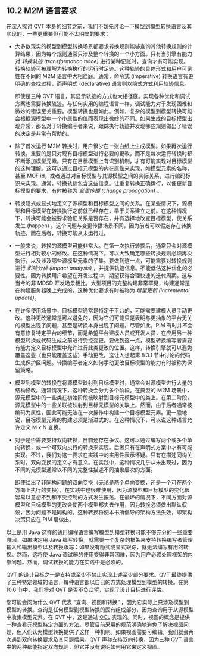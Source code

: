 ## 10.2 M2M 语言要求
在深入探讨 QVT 本身的细节之前，我们不妨先讨论一下模型到模型转换语言及其实现的，一些更重要但可能不太明显的要求：

- 大多数现实的模型到模型转换场景都要求转换规则能够查询其他转换规则的计算结果，因为每个规则通常只涉及整个转换的一个小方面。只有当引擎有能力对 *转换轨迹 (transformation trace)* 进行某种记账时，查询才有可能实现。转换轨迹可被理解为转换执行的运行时足迹。这种轨迹的具体形式和用户可见性在不同的 M2M 语言中大相径庭。通常，命令式 (imperative) 转换语言有更明确的查找过程，而声明式 (declarative) 语言则以隐式方式利用轨迹信息。

  即使是三种 QVT 语言，其显示轨迹的方式也大相径庭。实现各种优化和调试方案也需要转换轨迹。与任何实用的编程语言一样，调试能力对于发现困难和微妙的错误至关重要。模型转换也是如此。例如，复杂的模型到模型转换可能会根据源模型中一个小属性的值而表现出微妙的不同。如果生成的目标模型出现异常，那么对于转换编写者来说，跟踪执行轨迹并发现哪些规则做出了错误的决定是非常有帮助的。

- 除了首次运行 M2M 转换时，用户很少在一张白纸上生成模型。如果再次运行转换，重要的是只对现有目标模型进行必要的更改，而不是每次运行转换时都不断添加模型元素。只有在目标模型上有识别机制，才有可能实现对目标模型的这种理解。这可以通过目标元模型的内在属性来实现，如模型元素的名称，甚至 MOF id，或者通过对目标模型与其源模型之间的实际关系，进行编码标识来实现。通常，转换轨迹包含这些信息。让重复转换正确运行，以便更新目标模型的要求，有时被称为 *变更传播 (change propagation)* 。
- 转换隐式或显式地定义了源模型和目标模型之间的关系。在某些情况下，源模型和目标模型在转换执行之前就已经存在，早于关系建立之前。在这种情况下，转换可能会被要求验证关系是否存在，并有选择地改变目标模型，使关系发生 (happen) 。这个问题与变更传播场景不同，因为前者可以假定存在转换轨迹，而在后者，转换可能从未运行过。
- 一般来说，转换的源模型可能非常大。在第一次执行转换后，通常只会对源模型进行相对较小的修改。在这种情况下，可以大致确定哪些转换规则必须再次执行，以及涉及哪些源模型元素的子集。要做到这一点，可能需要对转换规则进行 *影响分析 (impact analysis)* ，并提供轨迹信息。不能低估这种优化的必要性，因为转换用户希望在开发过程中，期望获得合理快速的迭代周期。这与当今的非 MDSD 开发场景相比，大型项目的完整构建非常罕见，构建通常是在构建服务器晚上完成的。这种优化要求有时被称为 *增量更新 (incremental update)*。
- 在许多使用场景中，目标模型通常是特定于平台的，可能需要建模人员手动更改。这种更改通常是可以避免的，因为它们可能只是表明与更抽象的平台无关的模型出现了问题，甚至是转换本身出现了问题。尽管如此，PIM 有时并不会有意修复特定平台的细节，而是希望平台建模人员或开发人员，在应用另一种模型转换或代码生成之前进行受控变更。要做到这一点，模型转换编写者需要有能力定义目标模型中允许进行此类更改的位置。这样，转换引擎就可以避免覆盖这些（也只能覆盖这些）手动更改。这让人想起第 8.3.1 节中讨论的代码生成保护区问题。转换编写者定义如何手动更改目标模型的能力有时被称为保留策略。
- 模型到模型的转换在将源模型映射到目标模型时，通常会对源模型进行大量的结构修改。通常情况下，这种转换会分为多个阶段。在典型的 M2M 场景中，源元模型中的一些类在初始阶段被映射到目标元模型中的类上。在第二阶段，源元模型中的一些关联被映射到目标元模型的关联上。然而，由于后者通常被编码为属性，因此可能无法在一次操作中构建一个目标模型元素。更一般地说，目标模型元素的构建必须是渐进式的。在这种情况下，可以说这种语言允许定义 M x N 变换。
- 对于是否需要支持双向转换，目前还存在争议。这可以通过编写两个或多个单向转换，或一个可双向执行的转换来实现。后者只有在声明式方案中才有可能实现。不过，我们对这一要求在实践中的实用性表示怀疑。只有在描述同构关系时，双向变换的定义才有意义。在实践中，这种情况几乎从未出现过，因为不同的元模型通常以不同的完整性描述不同抽象层次的方面。

  即使给出了非同构问题的双向变换（无论是两个单向变换，还是一个可在两个方向上执行的变换），在实践中也很难使用，因为源模型和目标模型的变化很容易以意想不到和不受控制的方式发生振荡。在最坏的情况下，不同方面对源模型和目标模型的更改会使两个模型都失去作用，因为转换必须做出默认假设，因为问题不是同构的。这种转换将使本书所倡导的架构方法失效，即架构决策只应在 PIM 层做出。

以上是用 Java 这样的通用编程语言编写模型到模型转换可能不够充分的一些重要原因。如果决定用 Java 编写转换，就需要一个复杂的框架来支持转换编写者管理输入和输出模型以及转换跟踪：如果没有隐式或显式跟踪，就无法编写有用的转换。然而，这将使 Java 调试器的使用变得非常困难，因为用户必须处理框架的内部问题。然而，调试转换的能力在实践中是必须的。

QVT 的设计目标之一是支持或至少不禁止实现上述至少部分要求。QVT 最终提供了三种特定领域的语言，每种语言都以自己的方式处理模型到模型的转换。在第 10.6 节中，我们将对 QVT 是否不负众望，实现了设计目标进行评估。

您可能会问为什么 QVT 代表 “查询、视图和转换” ，因为它实际上只涉及模型到模型的转换。查询是任何模型到模型转换的固有组成部分，因为查询用于从源模型中收集模型元素。在 QVT 中，这是通过 [OCL](../ref.md#ocl) 实现的。同时，视图的概念是提供一种查看元模型特定方面的方法。尽管目前采用的规范明确地避免了解决视图问题，但人们认为模型转换提供了这样一种机制。如果视图需要可编辑，我们就会再次遇到双向转换要求及其问题后果。QVT 声称支持双向转换，因为三种 QVT 语言中的两种都能指定双向规则，但它并没有说明如何用它来定义视图。


